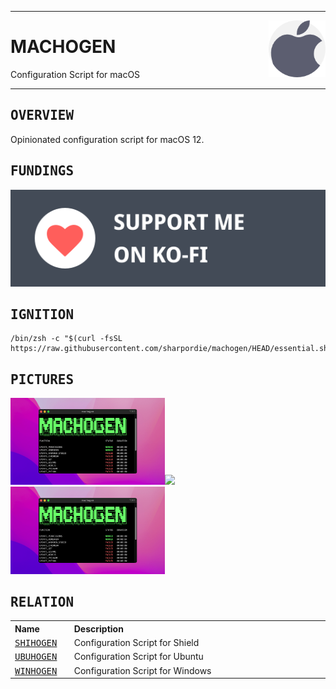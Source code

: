<div><hr>
<a href="../.."><img align="right" height="91" src="assets/logo.png"></a>
<h1>MACHOGEN</h1>
<p>Configuration Script for macOS</p>
<hr></div>

## <samp>OVERVIEW</samp>

Opinionated configuration script for macOS 12.


## <samp>FUNDINGS</samp>

<a href="../.." target="_blank"><img src="https://raw.githubusercontent.com/sharpordie/mybadges/main/src/kofi.svg"></a>

## <samp>IGNITION</samp>

```shell
/bin/zsh -c "$(curl -fsSL https://raw.githubusercontent.com/sharpordie/machogen/HEAD/essential.sh)"
```

## <samp>PICTURES</samp>

<a href="assets/img1.png"><img src="assets/img1.png" width="49%"/></a><a><img src="https://upload.wikimedia.org/wikipedia/commons/c/ca/1x1.png" width="2%"/></a><a href="assets/img1.png"><img src="assets/img1.png" width="49%"/></a>

## <samp>RELATION</samp>

<table>
  <tr align="left">
    <th>Name</th>
    <th>Description</th>
  </tr>
  <tr>
    <td width="500"><samp><a href="https">SHIHOGEN</a></samp></td>
    <td width="9999">Configuration Script for Shield</td>
  </tr>
  <tr>
    <td><samp><a href="https">UBUHOGEN</a></samp></td>
    <td>Configuration Script for Ubuntu</td>
  </tr>
  <tr>
    <td><samp><a href="https">WINHOGEN</a></samp></td>
    <td>Configuration Script for Windows</td>
  </tr>
</table>
